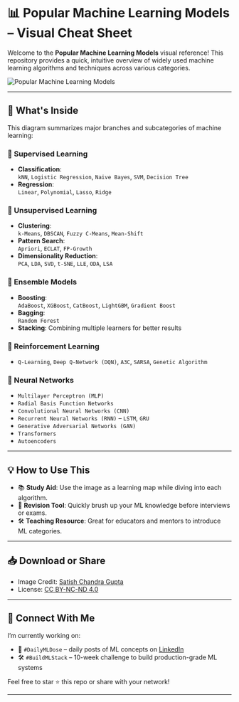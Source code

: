 # 📊 Popular Machine Learning Models – Visual Cheat Sheet

Welcome to the **Popular Machine Learning Models** visual reference! This repository provides a quick, intuitive overview of widely used machine learning algorithms and techniques across various categories.

![Popular Machine Learning Models](016f7731-153f-42ae-8189-a9e9ac803f66.png.png)

---

## 📌 What's Inside

This diagram summarizes major branches and subcategories of machine learning:

### 🔷 Supervised Learning
- **Classification**:  
  `kNN`, `Logistic Regression`, `Naive Bayes`, `SVM`, `Decision Tree`
- **Regression**:  
  `Linear`, `Polynomial`, `Lasso`, `Ridge`

### 🔷 Unsupervised Learning
- **Clustering**:  
  `k-Means`, `DBSCAN`, `Fuzzy C-Means`, `Mean-Shift`
- **Pattern Search**:  
  `Apriori`, `ECLAT`, `FP-Growth`
- **Dimensionality Reduction**:  
  `PCA`, `LDA`, `SVD`, `t-SNE`, `LLE`, `ODA`, `LSA`

### 🔷 Ensemble Models
- **Boosting**:  
  `AdaBoost`, `XGBoost`, `CatBoost`, `LightGBM`, `Gradient Boost`
- **Bagging**:  
  `Random Forest`
- **Stacking**: Combining multiple learners for better results

### 🔷 Reinforcement Learning
- `Q-Learning`, `Deep Q-Network (DQN)`, `A3C`, `SARSA`, `Genetic Algorithm`

### 🔷 Neural Networks
- `Multilayer Perceptron (MLP)`
- `Radial Basis Function Networks`
- `Convolutional Neural Networks (CNN)`
- `Recurrent Neural Networks (RNN)` – `LSTM`, `GRU`
- `Generative Adversarial Networks (GAN)`
- `Transformers`
- `Autoencoders`

---

## 💡 How to Use This

- 📚 **Study Aid**: Use the image as a learning map while diving into each algorithm.
- 🧠 **Revision Tool**: Quickly brush up your ML knowledge before interviews or exams.
- 🛠️ **Teaching Resource**: Great for educators and mentors to introduce ML categories.

---

## 📥 Download or Share

- Image Credit: [Satish Chandra Gupta](https://scgupta.me)
- License: [CC BY-NC-ND 4.0](https://creativecommons.org/licenses/by-nc-nd/4.0/)

---

## 🚀 Connect With Me

I’m currently working on:
- 🎯 `#DailyMLDose` – daily posts of ML concepts on [LinkedIn](https://linkedin.com/)
- 🛠️ `#BuildMLStack` – 10-week challenge to build production-grade ML systems

Feel free to star ⭐ this repo or share with your network!

---

